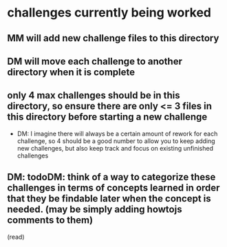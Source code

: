 # challenges currently being worked

## MM will add new challenge files to this directory

## DM will move each challenge to another directory when it is complete

## only 4 max challenges should be in this directory, so ensure there are only <= 3 files in this directory before starting a new challenge

- DM: I imagine there will always be a certain amount of rework for each challenge, so 4 should be a good number to allow you to keep adding new challenges, but also keep track and focus on existing unfinished challenges

## DM: todoDM: think of a way to categorize these challenges in terms of concepts learned in order that they be findable later when the concept is needed. (may be simply adding howtojs comments to them)

<!-- DM: todoMM: check all the todoMMs in this directory and let's get these old challenges wrapped up! -->(read)
